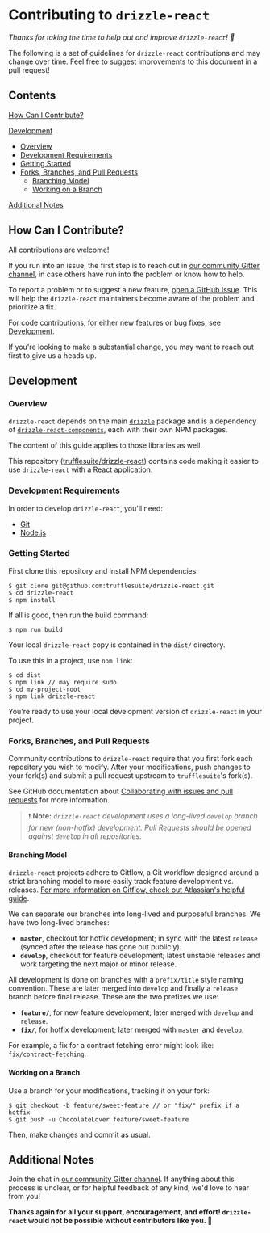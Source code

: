 Contributing to `drizzle-react`
===============================

_Thanks for taking the time to help out and improve `drizzle-react`! :tada:_

The following is a set of guidelines for `drizzle-react` contributions and may change over time. Feel free to suggest improvements to this document in a pull request!


Contents
--------

[How Can I Contribute?](#how-can-i-contribute)

[Development](#development)
  - [Overview](#overview)
  - [Development Requirements](#development-requirements)
  - [Getting Started](#getting-started)
  - [Forks, Branches, and Pull Requests](#forks-branches-and-pull-requests)
    - [Branching Model](#branching-model)
    - [Working on a Branch](#working-on-a-branch)

[Additional Notes](#additional-notes)


How Can I Contribute?
---------------------

All contributions are welcome!

If you run into an issue, the first step is to reach out in [our community Gitter channel](https://gitter.im/ConsenSys/truffle), in case others have run into the problem or know how to help.

To report a problem or to suggest a new feature, [open a GitHub Issue](https://github.com/trufflesuite/drizzle/issues/new).  This will help the `drizzle-react` maintainers become aware of the problem and prioritize a fix.

For code contributions, for either new features or bug fixes, see [Development](#development).

If you're looking to make a substantial change, you may want to reach out first to give us a heads up.


Development
-----------

### Overview

`drizzle-react` depends on the main [`drizzle`](https://github.com/trufflesuite/drizzle) package and is a dependency of [`drizzle-react-components`](https://github.com/trufflesuite/drizzle-react-components), each with their own NPM packages.

The content of this guide applies to those libraries as well.

This repository ([trufflesuite/drizzle-react](https://github.com/trufflesuite/drizzle-react)) contains code making it easier to use `drizzle-react` with a React application.

### Development Requirements

In order to develop `drizzle-react`, you'll need:

- [Git](https://git-scm.com/)
- [Node.js](https://nodejs.org)

### Getting Started

First clone this repository and install NPM dependencies:

    $ git clone git@github.com:trufflesuite/drizzle-react.git
    $ cd drizzle-react
    $ npm install

If all is good, then run the build command:

    $ npm run build

Your local `drizzle-react` copy is contained in the `dist/` directory.

To use this in a project, use `npm link`:

    $ cd dist
    $ npm link // may require sudo
    $ cd my-project-root
    $ npm link drizzle-react

You're ready to use your local development version of `drizzle-react` in your project.

### Forks, Branches, and Pull Requests

Community contributions to `drizzle-react` require that you first fork each repository you wish to modify. After your modifications, push changes to your fork(s) and submit a pull request upstream to `trufflesuite`'s fork(s).

See GitHub documentation about [Collaborating with issues and pull requests](https://help.github.com/categories/collaborating-with-issues-and-pull-requests/) for more information.

> :exclamation: **Note:** _`drizzle-react` development uses a long-lived `develop` branch for new (non-hotfix) development. Pull Requests should be opened against `develop` in all repositories._

#### Branching Model

`drizzle-react` projects adhere to Gitflow, a Git workflow designed around a strict branching model to more easily track feature development vs. releases. [For more information on Gitflow, check out Atlassian's helpful guide](https://www.atlassian.com/git/tutorials/comparing-workflows/gitflow-workflow).

We can separate our branches into long-lived and purposeful branches. We have two long-lived branches:

- **`master`**, checkout for hotfix development; in sync with the latest `release` (synced after the release has gone out publicly).
- **`develop`**, checkout for feature development; latest unstable releases and work targeting the next major or minor release.

All development is done on branches with a `prefix/title` style naming convention. These are later merged into `develop` and finally a `release` branch before final release. These are the two prefixes we use:

- **`feature/`**, for new feature development; later merged with `develop` and `release`.
- **`fix/`**, for hotfix development; later merged with `master` and `develop`.

For example, a fix for a contract fetching error might look like: `fix/contract-fetching`.

#### Working on a Branch

Use a branch for your modifications, tracking it on your fork:

    $ git checkout -b feature/sweet-feature // or "fix/" prefix if a hotfix
    $ git push -u ChocolateLover feature/sweet-feature

Then, make changes and commit as usual.


Additional Notes
----------------

Join the chat in [our community Gitter channel](https://gitter.im/ConsenSys/truffle). If anything about this process is unclear, or for helpful feedback of any kind, we'd love to hear from you!

**Thanks again for all your support, encouragement, and effort! `drizzle-react` would not be possible without contributors like you. :bow:**